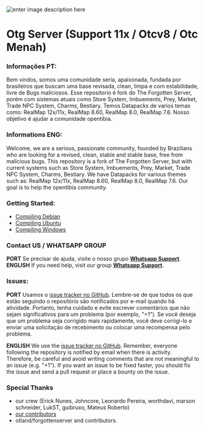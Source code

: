 
![enter image description here](https://i.postimg.cc/MTGqtx4h/otgserver-logo-arte.png)

# Otg Server (Support 11x / Otcv8 / Otc Menah)


### Informações PT:
Bem vindos, somos uma comunidade seria, apaixonada, fundada por brasileiros que buscam uma base revisada, clean, limpa e com estabilidade, livre de Bugs maliciosos.
Esse repositorio é fork do The Forgotten Server, porém com sistemas atuais como Store System, Imbuements, Prey, Market, Trade NPC System, Charms, Bestiary.
Temos Datapacks de varios temas como: RealMap 12x/11x, RealMap 8.60, RealMap 8.0, RealMap 7.6.
Nosso objetivo é ajudar a comunidade opentibia.

### Informations ENG:
Welcome, we are a serious, passionate community, founded by Brazilians who are looking for a revised, clean, stable and stable base, free from malicious bugs.
This repository is a fork of The Forgotten Server, but with current systems such as Store System, Imbuements, Prey, Market, Trade NPC System, Charms, Bestiary.
We have Datapacks for various themes such as: RealMap 12x/11x, RealMap 8.60, RealMap 8.0, RealMap 7.6.
Our goal is to help the opentibia community.

### Getting Started:
* [Compiling Debian](https://github.com/otg-br/otg-server/wiki/Compiling-on-Debian-GNU-Linux)
*  [Compiling Ubuntu](https://github.com/otg-br/otg-server/wiki/Compiling-on-Ubuntu)
* [Compiling Windows](https://github.com/otg-br/otg-server/wiki/Compiling-on-Windows-(vcpkg))

### Contact US / WHATSAPP GROUP

**PORT**
Se precisar de ajuda, visite o nosso grupo [**Whatsapp Support**](https://chat.whatsapp.com/EWV3dVvS6nt1em7q23FGu7).
**ENGLISH**
If you need help, visit our group [**Whatsapp Support**](https://chat.whatsapp.com/EWV3dVvS6nt1em7q23FGu7).

### Issues:

**PORT**
Usamos o [issue tracker no GitHub](https://github.com/otg-br/global/issues). Lembre-se de que todos os que estão seguindo o repositório são notificados por e-mail quando há atividade. Portanto, tenha cuidado e evite escrever comentários que não sejam significativos para um problema (por exemplo, "+1"). Se você deseja que um problema seja corrigido mais rapidamente, você deve corrigi-lo e enviar uma solicitação de recebimento ou colocar uma recompensa pelo problema.

**ENGLISH**
We use the [issue tracker no GitHub](https://github.com/otg-br/global/issues). Remember, everyone following the repository is notified by email when there is activity. Therefore, be careful and avoid writing comments that are not meaningful to an issue (e.g. "+1"). If you want an issue to be fixed faster, you should fix the issue and send a pull request or place a bounty on the issue.

### Special Thanks

-   our crew (Erick Nunes, Johncore, Leonardo Pereira, worthdavi, marson schneider, LukST, guibruxo, Mateus Roberto)
-   [our contributors](https://github.com/otg-br/global/graphs/contributors)
-   otland/forgottenserver and contributors.
